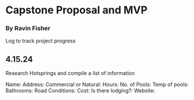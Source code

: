 # Capstone Proposal and MVP

### By Ravin Fisher

Log to track project progress

## 4.15.24

Research Hotsprings and compile a list of information

Name:
Address:
Commercial or Natural:
Hours:
No. of Pools:
Temp of pools:
Bathrooms:
Road Conditions:
Cost:
Is there lodging?:
Website:

